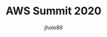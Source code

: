 ---
layout: post
title:  AWS Summit 2020
date:   
image:  
author: jhole89
tags:   cloud, aws, conference
---